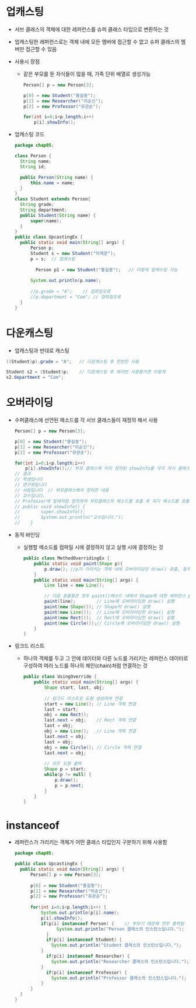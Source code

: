 # 업캐스팅

* 서브 클래스의 객체에 대한 레퍼런스를 슈퍼 클래스 타입으로 변환하는 것

* 업캐스팅한 레퍼런스로는 객체 내에 모든 멤버에 접근할 수 없고 슈퍼 클래스의 멤버만 접근할 수 있음

* 사용시 장점

  * 같은 부모를 둔 자식들이 많을 때, 가족 단위 배열로 생성가능

    ```java
    Person[] p = new Person[3];
    
    p[0] = new Student("홍길동");
    p[1] = new Researcher("이순신");
    p[2] = new Professor("유관순");
    
    for(int i=0;i<p.length;i++)
        p[i].showInfo();
    ```

* 업캐스팅 코드

  ```java
  package chap05;
  
  class Person {
  	String name;
  	String id;
  
  	public Person(String name) {
  		this.name = name;
  	}
  }
  class Student extends Person{
  	String grade;
  	String department;
  	public Student(String name) {
  		super(name);
  	}
  }
  public class UpcastingEx {
  	public static void main(String[] args) {
  		Person p;
  		Student s = new Student("이재문");
  		p = s;	// 업캐스팅
          
          Person p1 = new Student("홍길동");	// 이렇게 업캐스팅 가능
          
  		System.out.println(p.name);	
  		
  		//p.grade = "A";	// 컴파일오류
  		//p.department = "Com";	// 컴파일오류
  	}
  }
  ```

# 다운캐스팅

* 업캐스팅과 반대로 캐스팅

```java
((Student)p).grade = "A";	// 다운캐스팅 후 한번만 사용

Student s2 = (Student)p;	// 다운캐스팅 후 여러번 사용할거면 이렇게
s2.department = "Com";
```

# 오버라이딩

* 수퍼클래스에 선언된 메소드를 각 서브 클래스들이 재정의 해서 사용

  ```java
  Person[] p = new Person[3];
  
  p[0] = new Student("홍길동");
  p[1] = new Researcher("이순신");
  p[2] = new Professor("유관순");
  
  for(int i=0;i<p.length;i++)
      p[i].showInfo();// 부모 클래스에 이미 정의된 showInfo를 각각 자식 클래스에서 다르게 정의함
  // 결과
  // 학생입니다
  // 연구원입니다
  // 사람입니다	// 부모클래스에서 정의한 내용
  // 교수입니다.
  // Professor에 밑에처럼 정의하여 부모클래스의 메소드를 호출 후 자기 메소드를 호출하였음
  // public void showInfo() {
  // 		super.showInfo();
  // 		System.out.println("교수입니다.");
  // 	}	
  ```

* 동적 바인딩

  * 실행할 메소드를 컴파일 시에 결정하지 않고 실행 시에 결정하는 것

    ```java
    public class MethodOverridingEx {
    	public static void paint(Shape p){
    		p.draw(); //p가 가리키는 객체 내에 오버라이딩된 draw() 호출, 동적 바인딩
    	}
    	public static void main(String[] args) {
    		Line line = new Line();
    
    		// 다음 호출들은 모두 paint()메소드 내에서 Shape에 대한 레퍼런스 p로 업캐스팅됨
    		paint(line);		// Line에 오버라이딩한 draw() 실행
    		paint(new Shape());	// Shape의 draw() 실행
    		paint(new Line());	// Line에 오버라이딩한 draw() 실행
    		paint(new Rect());	// Rect에 오버라이딩한 draw() 실행
    		paint(new Circle());// Circle에 오버라이딩한 draw() 실행
    	}
    }
    ```

* 링크드 리스트

  * 하나의 객체를 두고 그 안에 데이터와 다른 노드를 가리키는 레퍼런스 데이터로 구성하여 여러 노드를 하나의 체인(chain)처럼 연결하는 것

    ```java
    public class UsingOverride {
    	public static void main(String[] args) {
    		Shape start, last, obj;
    		
    		// 링크드 리스트로 도형 생성하여 연결
    		start = new Line();	// Line 객체 연결
    		last = start;
    		obj = new Rect();
    		last.next = obj;	// Rect 객체 연결
    		last = obj;
    		obj = new Line();	// Line 객체 연결
    		last.next = obj;
    		last = obj;
    		obj = new Circle();	// Circle 객체 연결
    		last.next = obj;
    		
    		// 모든 도형 출력
    		Shape p = start;
    		while(p != null) {
    			p.draw();
    			p = p.next;
    		}
    	}
    }
    ```

#  instanceof

* 레퍼런스가 가리키는 객체가 어떤 클래스 타입인지 구분하기 위해 사용함

  ```java
  package chap05;
  
  public class UpcastingEx {
  	public static void main(String[] args) {
  		Person[] p = new Person[3];
  		
  		p[0] = new Student("홍길동");
  		p[1] = new Researcher("이순신");
  		p[2] = new Professor("유관순");
  		
  		for(int i=0;i<p.length;i++) {
  			System.out.println(p[i].name);
  			p[i].showInfo();
  			if(p[i] instanceof Person) {	// 부모기 때문에 전부 출력됨
                  System.out.println("Person 클래스의 인스턴스입니다.");
              }
              if(p[i] instanceof Student) {
  				System.out.println("Student 클래스의 인스턴스입니다.");
  			}
              if(p[i] instanceof Researcher) {
  				System.out.println("Researcher 클래스의 인스턴스입니다.");
  			}
              if(p[i] instanceof Professor) {
  				System.out.println("Professor 클래스의 인스턴스입니다.");
  			}
  		}
  	}
  }
  ```

  

